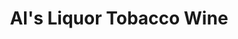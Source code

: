 ---
title: "Al's Liquor Tobacco Wine"
url: /gulf-shores/als-liquor-tobacco-wine/
shop: Spirituosen
---